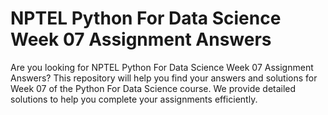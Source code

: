 # NPTEL Python For Data Science Week 07 Assignment Answers

Are you looking for NPTEL Python For Data Science Week 07 Assignment Answers? This repository will help you find your answers and solutions for Week 07 of the Python For Data Science course. We provide detailed solutions to help you complete your assignments efficiently.